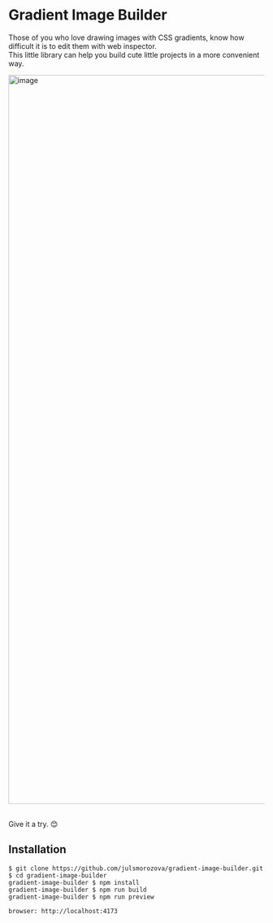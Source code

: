 # Gradient Image Builder

Those of you who love drawing images with CSS gradients, know how difficult it is to edit them with web inspector.   
<br>This little library can help you build cute little projects in a more convenient way.  

<img width="1433" alt="image" src="https://github.com/julsmorozova/gradient-image-builder/assets/14838702/e4d0a023-d8fa-49e8-95d4-19d626f52ba9">

<br>Give it a try. :blush:

## Installation
```shell
$ git clone https://github.com/julsmorozova/gradient-image-builder.git
$ cd gradient-image-builder
gradient-image-builder $ npm install
gradient-image-builder $ npm run build
gradient-image-builder $ npm run preview

browser: http://localhost:4173
```

